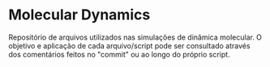 # Molecular Dynamics
 Repositório de arquivos utilizados nas simulações de dinâmica molecular. O objetivo e aplicação de cada arquivo/script pode ser consultado
 através dos comentários feitos no "commit" ou ao longo do próprio script.
